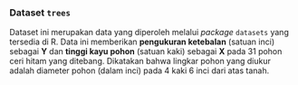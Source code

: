 
### Dataset `trees`

Dataset ini merupakan data yang diperoleh melalui _package_ `datasets` yang tersedia di R. Data ini memberikan **pengukuran ketebalan** (satuan inci) sebagai **Y** dan **tinggi kayu pohon** (satuan kaki) sebagai **X** pada 31 pohon ceri hitam yang ditebang. Dikatakan bahwa lingkar pohon yang diukur adalah diameter pohon (dalam inci) pada 4 kaki 6 inci dari atas tanah. 